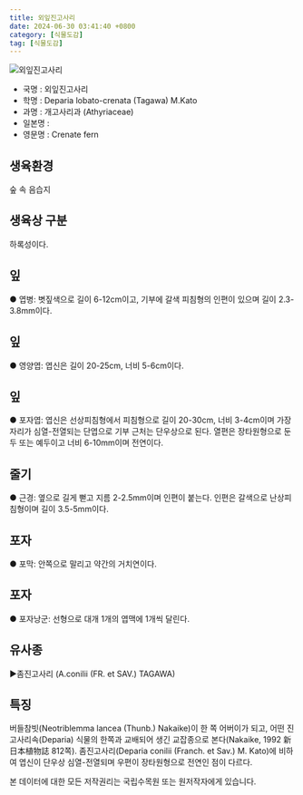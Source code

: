 ```yaml
---
title: 외잎진고사리
date: 2024-06-30 03:41:40 +0800
category: [식물도감]
tag: [식물도감]
---
```




![외잎진고사리](/fileUpload/plants/basic/Dennstaedtiaceae/Deparia/4083/1_th2.JPG)
- 국명 : 외잎진고사리
- 학명 : Deparia lobato-crenata (Tagawa) M.Kato
- 과명 : 개고사리과 (Athyriaceae)
- 일본명 : 
- 영문명 : Crenate fern


## 생육환경
숲 속 음습지 
## 생육상 구분
하록성이다. 
## 잎
● 엽병: 볏짚색으로 길이 6-12cm이고, 기부에 갈색 피침형의 인편이 있으며 길이 2.3-3.8mm이다. 
## 잎
● 영양엽: 엽신은 길이 20-25cm, 너비 5-6cm이다.
## 잎
● 포자엽: 엽신은 선상피침형에서 피침형으로 길이 20-30cm, 너비 3-4cm이며 가장자리가 심열-전열되는 단엽으로 기부 근처는 단우상으로 된다. 열편은 장타원형으로 둔두 또는 예두이고 너비 6-10mm이며 전연이다. 
## 줄기
● 근경: 옆으로 길게 뻗고 지름 2-2.5mm이며 인편이 붙는다. 인편은 갈색으로 난상피침형이며 길이 3.5-5mm이다. 
## 포자
● 포막: 안쪽으로 말리고 약간의 거치연이다. 
## 포자
● 포자낭군: 선형으로 대개 1개의 엽맥에 1개씩 달린다. 
## 유사종
▶좀진고사리 (A.conilii (FR. et SAV.) TAGAWA)
## 특징
버들참빗(Neotriblemma lancea (Thunb.) Nakaike)이 한 쪽 어버이가 되고, 어떤 진고사리속(Deparia) 식물의 한쪽과 교배되어 생긴 교잡종으로 본다(Nakaike, 1992 新日本植物誌 812쪽). 좀진고사리(Deparia conilii (Franch. et Sav.) M. Kato)에 비하여 엽신이 단우상 심열-전열되며 우편이 장타원형으로 전연인 점이 다르다.






본 데이터에 대한 모든 저작권리는 국립수목원 또는 원저작자에게 있습니다.
